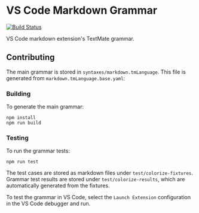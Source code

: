 # VS Code Markdown Grammar

[![Build Status](https://dev.azure.com/monacotools/Monaco/_apis/build/status/Extensions/microsoft.vscode-markdown-tm-grammar?branchName=main)](https://dev.azure.com/monacotools/Monaco/_build/latest?definitionId=203&branchName=main)

VS Code markdown extension's TextMate grammar.

## Contributing

The main grammar is stored in `syntaxes/markdown.tmLanguage`. This file is
generated from `markdown.tmLanguage.base.yaml`:

### Building

To generate the main grammar:

```console
npm install
npm run build
```

### Testing

To run the grammar tests:

```console
npm run test
```

The test cases are stored as markdown files under `test/colorize-fixtures`.
Grammar test results are stored under `test/colorize-results`, which are
automatically generated from the fixtures.

To test the grammar in VS Code, select the `Launch Extension` configuration in
the VS Code debugger and run.
